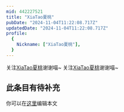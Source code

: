 ```yaml
---
mid: 442227521
title: "XiaTao夏桃"
pubDate: "2024-11-04T11:22:08.717Z"
updatedDate: "2024-11-04T11:22:08.717Z"
profile:
  {
    Nickname: ["XiaTao夏桃"],
  }
---
```


关注[XiaTao夏桃](https://space.bilibili.com/442227521)谢谢喵~ 关注[XiaTao夏桃](https://space.bilibili.com/442227521)谢谢喵~

## 此条目有待补充
你可以在[这里](https://github.com/Yuhanawa/VTuber.ICU-Content/edit/master/v/XiaTao夏桃/index.md)编辑本文
